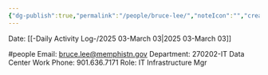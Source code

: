 ```yaml
---
{"dg-publish":true,"permalink":"/people/bruce-lee/","noteIcon":"","created":"2025-03-03T11:57:46.499-06:00"}
---
```


Date: [[-Daily Activity Log-/2025 03-March 03\|2025 03-March 03]]

#people 
Email: bruce.lee@memphistn.gov
Department: 270202-IT Data Center
Work Phone: 901.636.7171
Role: IT Infrastructure Mgr